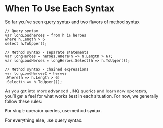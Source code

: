 # When To Use Each Syntax

So far you’ve seen query syntax and two flavors of method syntax.

    // Query syntax
    var longLoudheroes = from h in heroes
    where h.Length > 6
    select h.ToUpper();

    // Method syntax - separate statements
    var longHeroes = heroes.Where(h => h.Length > 6);
    var longLoudHeroes = longHeroes.Select(h => h.ToUpper());

    // Method syntax - chained expressions
    var longLoudHeroes2 = heroes
    .Where(h => h.Length > 6)
    .Select(h => h.ToUpper());

As you get into more advanced LINQ queries and learn new operators, you’ll get a feel for what works best in each situation. For now, we generally follow these rules:

For single operator queries, use method syntax.

For everything else, use query syntax.
